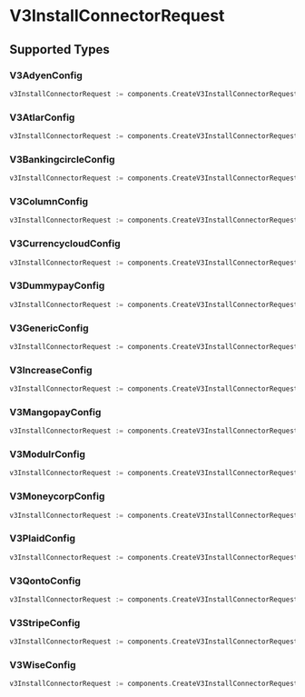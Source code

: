 # V3InstallConnectorRequest


## Supported Types

### V3AdyenConfig

```go
v3InstallConnectorRequest := components.CreateV3InstallConnectorRequestAdyen(components.V3AdyenConfig{/* values here */})
```

### V3AtlarConfig

```go
v3InstallConnectorRequest := components.CreateV3InstallConnectorRequestAtlar(components.V3AtlarConfig{/* values here */})
```

### V3BankingcircleConfig

```go
v3InstallConnectorRequest := components.CreateV3InstallConnectorRequestBankingcircle(components.V3BankingcircleConfig{/* values here */})
```

### V3ColumnConfig

```go
v3InstallConnectorRequest := components.CreateV3InstallConnectorRequestColumn(components.V3ColumnConfig{/* values here */})
```

### V3CurrencycloudConfig

```go
v3InstallConnectorRequest := components.CreateV3InstallConnectorRequestCurrencycloud(components.V3CurrencycloudConfig{/* values here */})
```

### V3DummypayConfig

```go
v3InstallConnectorRequest := components.CreateV3InstallConnectorRequestDummypay(components.V3DummypayConfig{/* values here */})
```

### V3GenericConfig

```go
v3InstallConnectorRequest := components.CreateV3InstallConnectorRequestGeneric(components.V3GenericConfig{/* values here */})
```

### V3IncreaseConfig

```go
v3InstallConnectorRequest := components.CreateV3InstallConnectorRequestIncrease(components.V3IncreaseConfig{/* values here */})
```

### V3MangopayConfig

```go
v3InstallConnectorRequest := components.CreateV3InstallConnectorRequestMangopay(components.V3MangopayConfig{/* values here */})
```

### V3ModulrConfig

```go
v3InstallConnectorRequest := components.CreateV3InstallConnectorRequestModulr(components.V3ModulrConfig{/* values here */})
```

### V3MoneycorpConfig

```go
v3InstallConnectorRequest := components.CreateV3InstallConnectorRequestMoneycorp(components.V3MoneycorpConfig{/* values here */})
```

### V3PlaidConfig

```go
v3InstallConnectorRequest := components.CreateV3InstallConnectorRequestPlaid(components.V3PlaidConfig{/* values here */})
```

### V3QontoConfig

```go
v3InstallConnectorRequest := components.CreateV3InstallConnectorRequestQonto(components.V3QontoConfig{/* values here */})
```

### V3StripeConfig

```go
v3InstallConnectorRequest := components.CreateV3InstallConnectorRequestStripe(components.V3StripeConfig{/* values here */})
```

### V3WiseConfig

```go
v3InstallConnectorRequest := components.CreateV3InstallConnectorRequestWise(components.V3WiseConfig{/* values here */})
```

